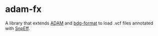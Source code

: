 # adam-fx

A library that extends [ADAM](https://github.com/bigdatagenomics/adam) and [bdg-format](https://github.com/bigdatagenomics/bdg-formats) 
to load .vcf files annotated with [SnpEff](http://snpeff.sourceforge.net/). 




